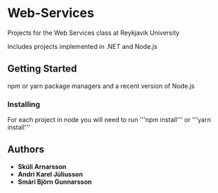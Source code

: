 # Web-Services
Projects for the Web Services class at Reykjavik University

Includes projects implemented in .NET and Node.js

## Getting Started

npm or yarn package managers and a recent version of Node.js


### Installing

For each project in node you will need to run '''npm install''' or '''yarn install''' 


## Authors

* **Skúli Arnarsson** 
* **Andri Karel Júlíusson** 
* **Smári Björn Gunnarsson** 
